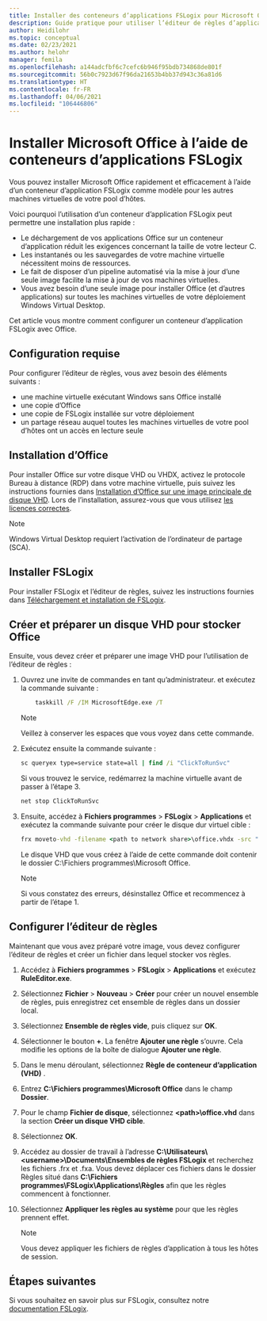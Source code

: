```yaml
---
title: Installer des conteneurs d’applications FSLogix pour Microsoft Office dans Windows Virtual Desktop – Azure
description: Guide pratique pour utiliser l’éditeur de règles d’application pour créer un conteneur d’application FSLogix avec Office dans Windows Virtual Desktop.
author: Heidilohr
ms.topic: conceptual
ms.date: 02/23/2021
ms.author: helohr
manager: femila
ms.openlocfilehash: a144adcfbf6c7cefc6b946f95bdb734868de801f
ms.sourcegitcommit: 56b0c7923d67f96da21653b4bb37d943c36a81d6
ms.translationtype: HT
ms.contentlocale: fr-FR
ms.lasthandoff: 04/06/2021
ms.locfileid: "106446806"
---
```

# <a name="install-microsoft-office-using-fslogix-application-containers"></a>Installer Microsoft Office à l’aide de conteneurs d’applications FSLogix

Vous pouvez installer Microsoft Office rapidement et efficacement à l’aide d’un conteneur d’application FSLogix comme modèle pour les autres machines virtuelles de votre pool d’hôtes.

Voici pourquoi l’utilisation d’un conteneur d’application FSLogix peut permettre une installation plus rapide :

- Le déchargement de vos applications Office sur un conteneur d’application réduit les exigences concernant la taille de votre lecteur C.
- Les instantanés ou les sauvegardes de votre machine virtuelle nécessitent moins de ressources.
- Le fait de disposer d’un pipeline automatisé via la mise à jour d’une seule image facilite la mise à jour de vos machines virtuelles.
- Vous avez besoin d’une seule image pour installer Office (et d’autres applications) sur toutes les machines virtuelles de votre déploiement Windows Virtual Desktop.

Cet article vous montre comment configurer un conteneur d’application FSLogix avec Office.

## <a name="requirements"></a>Configuration requise

Pour configurer l’éditeur de règles, vous avez besoin des éléments suivants :

- une machine virtuelle exécutant Windows sans Office installé
- une copie d’Office
- une copie de FSLogix installée sur votre déploiement
- un partage réseau auquel toutes les machines virtuelles de votre pool d’hôtes ont un accès en lecture seule

## <a name="install-office"></a>Installation d’Office

Pour installer Office sur votre disque VHD ou VHDX, activez le protocole Bureau à distance (RDP) dans votre machine virtuelle, puis suivez les instructions fournies dans [Installation d’Office sur une image principale de disque VHD](install-office-on-wvd-master-image.md). Lors de l’installation, assurez-vous que vous utilisez [les licences correctes](overview.md#requirements).

>[!NOTE]
>Windows Virtual Desktop requiert l’activation de l’ordinateur de partage (SCA).

## <a name="install-fslogix"></a>Installer FSLogix

Pour installer FSLogix et l’éditeur de règles, suivez les instructions fournies dans [Téléchargement et installation de FSLogix](/fslogix/install-ht).

## <a name="create-and-prepare-a-vhd-to-store-office"></a>Créer et préparer un disque VHD pour stocker Office

Ensuite, vous devez créer et préparer une image VHD pour l’utilisation de l’éditeur de règles :

1. Ouvrez une invite de commandes en tant qu’administrateur. et exécutez la commande suivante :

    ```cmd
        taskkill /F /IM MicrosoftEdge.exe /T
    ```

    >[!NOTE]
    > Veillez à conserver les espaces que vous voyez dans cette commande.

2. Exécutez ensuite la commande suivante :

    ```cmd
    sc queryex type=service state=all | find /i "ClickToRunSvc"
    ```
    
   Si vous trouvez le service, redémarrez la machine virtuelle avant de passer à l’étape 3.

    ```cmd
    net stop ClickToRunSvc
    ```

3. Ensuite, accédez à **Fichiers programmes** > **FSLogix** > **Applications** et exécutez la commande suivante pour créer le disque dur virtuel cible :

    ```cmd
    frx moveto-vhd -filename <path to network share>\office.vhdx -src "C:\Program Files\Microsoft Office" -size-mbs 5000 
    ```

    Le disque VHD que vous créez à l’aide de cette commande doit contenir le dossier C:\\Fichiers programmes\\Microsoft Office.

    >[!NOTE]
    >Si vous constatez des erreurs, désinstallez Office et recommencez à partir de l’étape 1.

## <a name="configure-the-rule-editor"></a>Configurer l’éditeur de règles

Maintenant que vous avez préparé votre image, vous devez configurer l’éditeur de règles et créer un fichier dans lequel stocker vos règles.

1. Accédez à **Fichiers programmes** > **FSLogix** > **Applications** et exécutez **RuleEditor.exe**.

2. Sélectionnez **Fichier** > **Nouveau** > **Créer** pour créer un nouvel ensemble de règles, puis enregistrez cet ensemble de règles dans un dossier local.

3. Sélectionnez **Ensemble de règles vide**, puis cliquez sur **OK**.

4. Sélectionner le bouton **+**. La fenêtre **Ajouter une règle** s’ouvre. Cela modifie les options de la boîte de dialogue **Ajouter une règle**.

5. Dans le menu déroulant, sélectionnez **Règle de conteneur d’application (VHD)** .

6. Entrez **C:\\Fichiers programmes\\Microsoft Office** dans le champ **Dossier**.

7. Pour le champ **Fichier de disque**, sélectionnez **\<path\>\\office.vhd** dans la section **Créer un disque VHD cible**.

8. Sélectionnez **OK**.

9. Accédez au dossier de travail à l’adresse **C:\\Utilisateurs\\\<username\>\\Documents\\Ensembles de règles FSLogix** et recherchez les fichiers .frx et .fxa. Vous devez déplacer ces fichiers dans le dossier Règles situé dans **C:\\Fichiers programmes\\FSLogix\\Applications\\Règles** afin que les règles commencent à fonctionner.

10. Sélectionnez **Appliquer les règles au système** pour que les règles prennent effet.

     >[!NOTE]
     > Vous devez appliquer les fichiers de règles d’application à tous les hôtes de session.

## <a name="next-steps"></a>Étapes suivantes

Si vous souhaitez en savoir plus sur FSLogix, consultez notre [documentation FSLogix](/fslogix/).